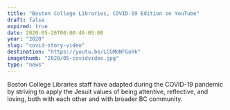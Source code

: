 ```yaml
---
title: "Boston College Libraries, COVID-19 Edition on YouTube"
draft: false
expired: true
date: 2020-05-26T00:00:46-05:00
year: "2020"
slug: "covid-story-video"
destination: "https://youtu.be/LCGMoNFGohk"
imagethumb: "2020/05-covidvideo.jpg"
type: "news"
---
```


Boston College Libraries staff have adapted during the COVID-19 pandemic by striving to apply the Jesuit values of being attentive, reflective, and loving, both with each other and with broader BC community.
